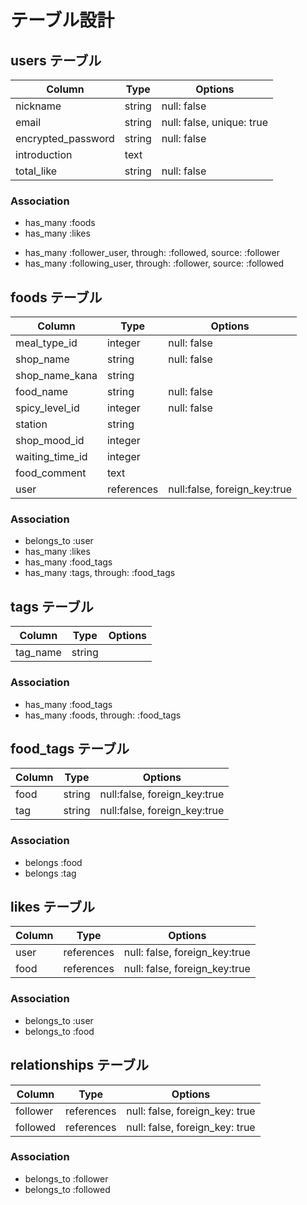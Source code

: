# テーブル設計

## users テーブル

| Column             | Type    | Options                   |
| ------------------ | ------- | ------------------------- |
| nickname           | string  | null: false               |
| email              | string  | null: false, unique: true |
| encrypted_password | string  | null: false               |
| introduction       | text    |                           |
| total_like         | string  | null: false               |

### Association

- has_many :foods
- has_many :likes
<!-- 後で実装予定 -->
<!-- source: :モデル名 関連するモデルを指定する -->
<!-- 上：フォロワー 下：フォロー -->
- has_many :follower_user, through: :followed, source: :follower
- has_many :following_user, through: :follower, source: :followed


## foods テーブル
<!-- もっと楽に投稿できるようにした方がめんどくさいと思われず、楽で良いと考えているため「null: false」は最小限に留めたい -->
<!-- food_commentに味や金額を入れれるようにする？ -->

| Column          | Type       | Options                      |
| --------------- | ---------- | ---------------------------- |
| meal_type_id    | integer    | null: false                  |
| shop_name       | string     | null: false                  |
| shop_name_kana  | string     |                              |
| food_name       | string     | null: false                  |
| spicy_level_id  | integer    | null: false                  |
| station         | string     |                              |
| shop_mood_id    | integer    |                              |
| waiting_time_id | integer    |                              |
| food_comment    | text       |                              |
| user            | references | null:false, foreign_key:true |

### Association

- belongs_to :user
- has_many :likes
- has_many :food_tags
- has_many :tags, through: :food_tags

## tags テーブル

| Column          | Type       | Options                      |
| --------------- | ---------- | ---------------------------- |
| tag_name        | string     |                              |

### Association

- has_many :food_tags
- has_many :foods, through: :food_tags

## food_tags テーブル

| Column          | Type       | Options                      |
| --------------- | ---------- | ---------------------------- |
| food            | string     | null:false, foreign_key:true |
| tag             | string     | null:false, foreign_key:true |

### Association

- belongs :food
- belongs :tag

## likes テーブル

| Column        | Type       | Options                        |
| ------------- | ---------- | ------------------------------ |
| user          | references | null: false, foreign_key:true  |
| food          | references | null: false, foreign_key:true  |

### Association

- belongs_to :user
- belongs_to :food

## relationships テーブル

| Column       | Type       | Options                        |
| ------------ | ---------- | ------------------------------ |
| follower     | references | null: false, foreign_key: true |
| followed     | references | null: false, foreign_key: true |

### Association

- belongs_to :follower
- belongs_to :followed